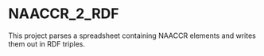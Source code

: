 # NAACCR_2_RDF
This project parses a spreadsheet containing NAACCR elements and writes them out in RDF triples. 

